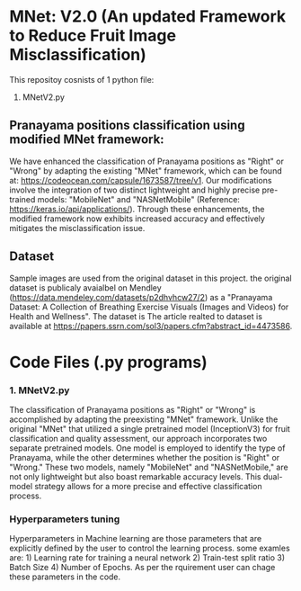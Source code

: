 # MNet: V2.0 (An updated Framework to Reduce Fruit Image Misclassification) 


This repositoy cosnists of 1 python file: 
1) MNetV2.py

## Pranayama positions classification using modified MNet framework:
We have enhanced the classification of Pranayama positions as "Right" or "Wrong" by adapting the existing "MNet" framework, which can be found at: https://codeocean.com/capsule/1673587/tree/v1. Our modifications involve the integration of two distinct lightweight and highly precise pre-trained models: "MobileNet" and "NASNetMobile" (Reference: https://keras.io/api/applications/). Through these enhancements, the modified framework now exhibits increased accuracy and effectively mitigates the misclassification issue.

## Dataset 
Sample images are used from the original dataset in this project. the original dataset is
publicaly avaialbel on Mendley (https://data.mendeley.com/datasets/p2dhvhcw27/2) as a "Pranayama Dataset: A Collection of Breathing Exercise Visuals (Images and Videos) for Health and Wellness". The dataset is  The article realted to dataset is available at https://papers.ssrn.com/sol3/papers.cfm?abstract_id=4473586.

# Code Files (.py programs)
### 1. MNetV2.py
The classification of Pranayama positions as "Right" or "Wrong" is accomplished by adapting the preexisting "MNet" framework. Unlike the original "MNet" that utilized a single pretrained model (InceptionV3) for fruit classification and quality assessment, our approach incorporates two separate pretrained models. One model is employed to identify the type of Pranayama, while the other determines whether the position is "Right" or "Wrong." These two models, namely "MobileNet" and "NASNetMobile," are not only lightweight but also boast remarkable accuracy levels. This dual-model strategy allows for a more precise and effective classification process.


### Hyperparameters tuning
Hyperparameters in Machine learning are those parameters that are explicitly defined by the user to control the learning process. some examles are: 1) Learning rate for training a neural network 2) Train-test split ratio 3) Batch Size 4) Number of Epochs. As per the rquirement user can chage these parameters in the code.
